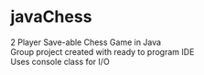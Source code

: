 # javaChess
2 Player Save-able Chess Game in Java <br>
Group project created with ready to program IDE <br>
Uses console class for I/O
